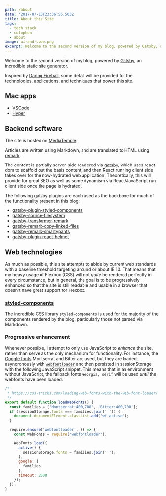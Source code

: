 ```yaml
---
path: /about
date: '2017-07-10T23:36:56.503Z'
title: About this Site
tags:
  - tech stack
  - colophon
  - about
image: ui-and-code.png
excerpt: Welcome to the second version of my blog, powered by Gatsby, an incredible site generator. Learn more about the tech stack and things I built to power this blog.
---
```

Welcome to the second version of my blog, powered by [Gatsby][gatsby], an incredible static site generator.

Inspired by [Daring Fireball][df], some detail will be provided for the technologies, applications, and techniques that power this site.

## Mac apps

-   [VSCode][vscode]
-   [Hyper][hyper]

## Backend software

The site is hosted on [MediaTemple][media-temple].

Articles are written using Markdown, and are translated to HTML using [remark][remark].

The content is partially server-side rendered via [gatsby][gatsby], which uses react-dom to scaffold out the basis content, and then React running client side takes over for the now-hydrated web application. Theoretically, this will provide for great SEO as well as some dynamism via React/JavaScript run client side once the page is hydrated.

The following gatsby plugins are each used as the backbone for much of the functionality present in this blog:

-   [gatsby-plugin-styled-components][gatsby-plugin-styled-components]
-   [gatsby-source-filesystem][gatsby-source-filesystem]
-   [gatsby-transformer-remark][gatsby-transformer-remark]
-   [gatsby-remark-copy-linked-files][gatsby-remark-copy-linked-files]
-   [gatsby-remark-smartypants][gatsby-remark-smartypants]
-   [gatsby-plugin-react-helmet][gatsby-plugin-react-helmet]

## Web technologies

As much as possible, this site attempts to abide by current web standards with a baseline threshold targeting around or about IE 10. That means that my heavy usage of Flexbox (CSS) will not _quite_ be rendered perfectly in every circumstance, but in general, the goal is to be progressively enhanced so that the site is still readable and usable in a browser that doesn't have great support for Flexbox.

### [styled-components][styled-components]

The incredible CSS library `styled-components` is used for the majority of the components rendered by the blog, particularly those not parsed via Markdown.

### Progressive enhancement

Whenever possible, I attempt to only use JavaScript to _enhance_ the site, rather than serve as the only mechanism for functionality. For instance, the [Google fonts][google-fonts] Montserrat and Bitter are used, but they are loaded asyncronously with [`webfontloader`][webfontloader] and then persisted in sessionStorage with the following JavaScript snippet. This means that in an environment without JavaScript, the fallback fonts `Georgia, serif` will be used _until_ the webfonts have been loaded.

```javascript
/*
 * https://css-tricks.com/loading-web-fonts-with-the-web-font-loader/
 */
export default function loadWebFonts() {
  const families = ['Montserrat:400,700', 'Bitter:400,700'];
  if (sessionStorage.fonts === families.join(' ')) {
    document.documentElement.classList.add('wf-active');
  }

  require.ensure('webfontloader', () => {
    const WebFonts = require('webfontloader');

    WebFonts.load({
      active() {
        sessionStorage.fonts = families.join(' ');
      },
      google: {
        families
      },
      timeout: 2000
    });
  });
}


```

[gatsby]: https://github.com/gatsbyjs/gatsby

[df]: https://daringfireball.net/colophon/

[vscode]: https://code.visualstudio.com/

[hyper]: https://hyper.is/

[media-temple]: https://mediatemple.net

[remark]: https://www.npmjs.com/package/remark

[gatsby-plugin-catch-links]: https://www.npmjs.com/package/gatsby-plugin-catch-links

[gatsby-plugin-styled-components]: https://www.npmjs.com/package/gatsby-plugin-styled-components

[gatsby-source-filesystem]: https://www.npmjs.com/package/gatsby-source-filesystem

[gatsby-transformer-remark]: https://www.npmjs.com/package/gatsby-transformer-remark

[gatsby-remark-copy-linked-files]: https://www.npmjs.com/package/gatsby-remark-copy-linked-files

[gatsby-remark-prismjs]: https://www.npmjs.com/package/gatsby-remark-prismjs

[gatsby-remark-smartypants]: https://www.npmjs.com/package/gatsby-remark-smartypants

[gatsby-plugin-react-helmet]: https://www.npmjs.com/package/gatsby-plugin-react-helmet

[gatsby-plugin-offline]: https://www.npmjs.com/package/gatsby-plugin-offline

[styled-components]: https://www.styled-components.com/

[google-fonts]: https://fonts.google.com/

[webfontloader]: https://github.com/typekit/webfontloader
